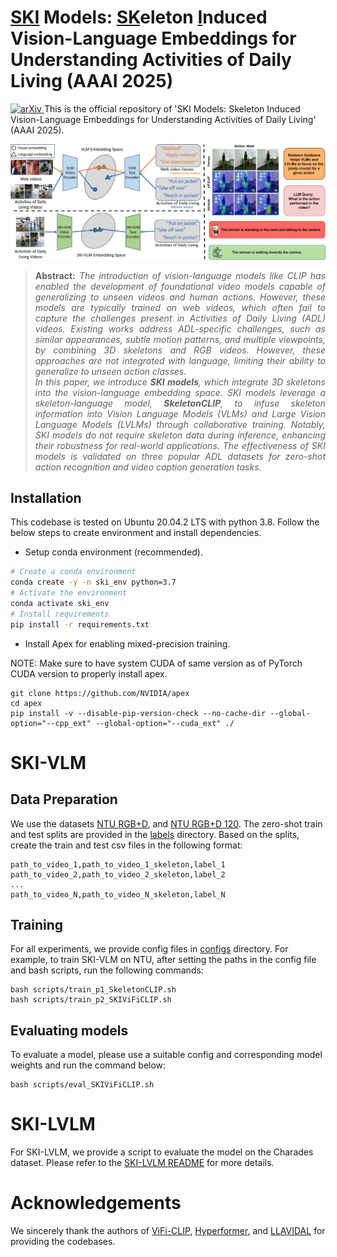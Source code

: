 <!-- # Fine-tuned CLIP models are efficient video learners [CVPR 2023] -->
# <u>SKI</u> Models: <u>SK</u>eleton <u>I</u>nduced Vision-Language Embeddings for Understanding Activities of Daily Living (AAAI 2025)
<a href="https://arxiv.org/abs/2502.03459" target="_blank">
        <img src="https://img.shields.io/badge/arXiv-2501.06138-B31B1B?style=flat-square" alt="arXiv">
</a>
This is the official repository of 'SKI Models: Skeleton Induced Vision-Language Embeddings for Understanding Activities of Daily Living' (AAAI 2025).

![skimodels_figure](docs/skimodels_figure.png)

> **<p align="justify"> Abstract:** *The introduction of vision-language models like CLIP has enabled the development of foundational video models capable of generalizing to unseen videos and human actions. However, these models are typically trained on web videos, which often fail to capture the challenges present in Activities of Daily Living (ADL) videos. Existing works address ADL-specific challenges, such as similar appearances, subtle motion patterns, and multiple viewpoints, by combining 3D skeletons and RGB videos. However, these approaches are not integrated with language, limiting their ability to generalize to unseen action classes.* <br>
> *In this paper, we introduce <b>SKI models</b>, which integrate 3D skeletons into the vision-language embedding space. SKI models leverage a skeleton-language model, <b>SkeletonCLIP</b>, to infuse skeleton information into Vision Language Models (VLMs) and Large Vision Language Models (LVLMs) through collaborative training. Notably, SKI models do not require skeleton data during inference, enhancing their robustness for real-world applications. The effectiveness of SKI models is validated on three popular ADL datasets for zero-shot action recognition and video caption generation tasks.* </p>

## Installation
This codebase is tested on Ubuntu 20.04.2 LTS with python 3.8. Follow the below steps to create environment and install dependencies. 

* Setup conda environment (recommended).
```bash
# Create a conda environment
conda create -y -n ski_env python=3.7
# Activate the environment
conda activate ski_env
# Install requirements
pip install -r requirements.txt
```

* Install Apex for enabling mixed-precision training.

NOTE: Make sure to have system CUDA of same version as of PyTorch CUDA version to properly install apex.
```
git clone https://github.com/NVIDIA/apex
cd apex
pip install -v --disable-pip-version-check --no-cache-dir --global-option="--cpp_ext" --global-option="--cuda_ext" ./
```

# SKI-VLM

## Data Preparation
We use the datasets [NTU RGB+D](https://rose1.ntu.edu.sg/dataset/actionRecognition/), and [NTU RGB+D 120](https://rose1.ntu.edu.sg/dataset/actionRecognition/). The zero-shot train and test splits are provided in the [labels](labels/) directory. Based on the splits, create the train and test csv files in the following format: 

```
path_to_video_1,path_to_video_1_skeleton,label_1
path_to_video_2,path_to_video_2_skeleton,label_2
...
path_to_video_N,path_to_video_N_skeleton,label_N
```

## Training
For all experiments, we provide config files in [configs](configs/) directory. For example, to train SKI-VLM on NTU, after setting the paths in the config file and bash scripts, run the following commands:
```
bash scripts/train_p1_SkeletonCLIP.sh
bash scripts/train_p2_SKIViFiCLIP.sh
```

## Evaluating models
To evaluate a model, please use a suitable config and corresponding model weights and run the command below:
```
bash scripts/eval_SKIViFiCLIP.sh
```

# SKI-LVLM
For SKI-LVLM, we provide a script to evaluate the model on the Charades dataset. Please refer to the [SKI-LVLM README](SKI_LVLM/README.md) for more details.

# Acknowledgements
We sincerely thank the authors of [ViFi-CLIP](https://github.com/muzairkhattak/ViFi-CLIP), [Hyperformer](https://github.com/ZhouYuxuanYX/Hyperformer), and [LLAVIDAL](https://github.com/ADL-X/LLAVIDAL) for providing the codebases.
